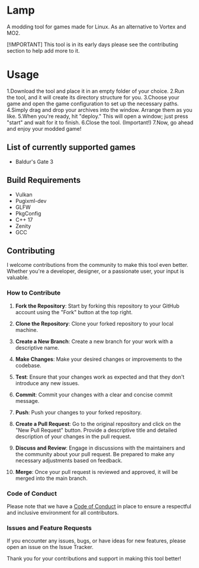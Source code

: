 # Lamp
A modding tool for games made for Linux. As an alternative to Vortex and MO2.

[!IMPORTANT]
This tool is in its early days please see the contributing section to help add more to it.

# Usage

1.Download the tool and place it in an empty folder of your choice.
2.Run the tool, and it will create its directory structure for you.
3.Choose your game and open the game configuration to set up the necessary paths.
4.Simply drag and drop your archives into the window. Arrange them as you like.
5.When you're ready, hit "deploy." This will open a window; just press "start" and wait for it to finish.
6.Close the tool. (Important!)
7.Now, go ahead and enjoy your modded game!

## List of currently supported games
- Baldur's Gate 3

## Build Requirements
- Vulkan
- Pugixml-dev
- GLFW
- PkgConfig
- C++ 17
- Zenity 
- GCC

## Contributing

I welcome contributions from the community to make this tool even better. Whether you're a developer, designer, or a passionate user, your input is valuable.

### How to Contribute

1. **Fork the Repository**: Start by forking this repository to your GitHub account using the "Fork" button at the top right.

2. **Clone the Repository**: Clone your forked repository to your local machine.

3. **Create a New Branch**: Create a new branch for your work with a descriptive name.

4. **Make Changes**: Make your desired changes or improvements to the codebase.

5. **Test**: Ensure that your changes work as expected and that they don't introduce any new issues.

6. **Commit**: Commit your changes with a clear and concise commit message.

7. **Push**: Push your changes to your forked repository.


8. **Create a Pull Request**: Go to the original repository and click on the "New Pull Request" button. Provide a descriptive title and detailed description of your changes in the pull request.

9. **Discuss and Review**: Engage in discussions with the maintainers and the community about your pull request. Be prepared to make any necessary adjustments based on feedback.

10. **Merge**: Once your pull request is reviewed and approved, it will be merged into the main branch.

### Code of Conduct

Please note that we have a [Code of Conduct](CODE_OF_CONDUCT.md) in place to ensure a respectful and inclusive environment for all contributors.

### Issues and Feature Requests

If you encounter any issues, bugs, or have ideas for new features, please open an issue on the Issue Tracker.

Thank you for your contributions and support in making this tool better!
